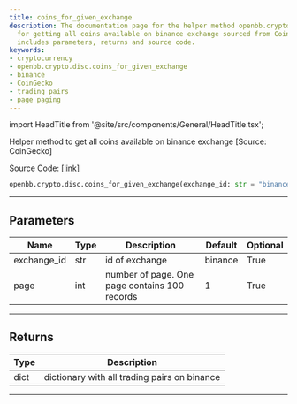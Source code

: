 ```yaml
---
title: coins_for_given_exchange
description: The documentation page for the helper method openbb.crypto.disc.coins_for_given_exchange()
  for getting all coins available on binance exchange sourced from CoinGecko. Information
  includes parameters, returns and source code.
keywords:
- cryptocurrency
- openbb.crypto.disc.coins_for_given_exchange
- binance
- CoinGecko
- trading pairs
- page paging
---
```


import HeadTitle from '@site/src/components/General/HeadTitle.tsx';

<HeadTitle title="crypto.disc.coins_for_given_exchange - Reference | OpenBB SDK Docs" />

Helper method to get all coins available on binance exchange [Source: CoinGecko]

Source Code: [[link](https://github.com/OpenBB-finance/OpenBBTerminal/tree/main/openbb_terminal/cryptocurrency/discovery/pycoingecko_model.py#L357)]

```python
openbb.crypto.disc.coins_for_given_exchange(exchange_id: str = "binance", page: int = 1)
```

---

## Parameters

| Name | Type | Description | Default | Optional |
| ---- | ---- | ----------- | ------- | -------- |
| exchange_id | str | id of exchange | binance | True |
| page | int | number of page. One page contains 100 records | 1 | True |


---

## Returns

| Type | Description |
| ---- | ----------- |
| dict | dictionary with all trading pairs on binance |
---
